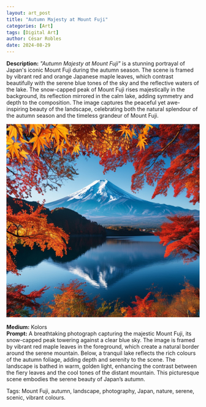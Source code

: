 ```yaml
---
layout: art_post
title: "Autumn Majesty at Mount Fuji"
categories: [Art]
tags: [Digital Art]
author: César Robles
date: 2024-08-29
---
```

**Description:** *"Autumn Majesty at Mount Fuji"* is a stunning portrayal of Japan's iconic Mount Fuji during the autumn season. The scene is framed by vibrant red and orange Japanese maple leaves, which contrast beautifully with the serene blue tones of the sky and the reflective waters of the lake. The snow-capped peak of Mount Fuji rises majestically in the background, its reflection mirrored in the calm lake, adding symmetry and depth to the composition. The image captures the peaceful yet awe-inspiring beauty of the landscape, celebrating both the natural splendour of the autumn season and the timeless grandeur of Mount Fuji.

![Autumn Majesty at Mount Fuji](/imag/digital_art/autumn_majesty_at_mount_fuji.jpg)

**Medium:** Kolors\
**Prompt:** A breathtaking photograph capturing the majestic Mount Fuji, its snow-capped peak towering against a clear blue sky. The image is framed by vibrant red maple leaves in the foreground, which create a natural border around the serene mountain. Below, a tranquil lake reflects the rich colours of the autumn foliage, adding depth and serenity to the scene. The landscape is bathed in warm, golden light, enhancing the contrast between the fiery leaves and the cool tones of the distant mountain. This picturesque scene embodies the serene beauty of Japan’s autumn.

Tags: Mount Fuji, autumn, landscape, photography, Japan, nature, serene, scenic, vibrant colours.